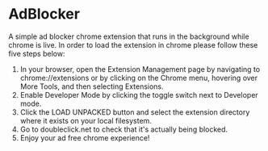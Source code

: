 # AdBlocker

A simple ad blocker chrome extension that runs in the background while chrome is live. In order to load the extension in chrome please follow these five steps below:

1. In your browser, open the Extension Management page by navigating to chrome://extensions or by clicking on the Chrome menu, hovering over More Tools, and then selecting Extensions.
2. Enable Developer Mode by clicking the toggle switch next to Developer mode.
3. Click the LOAD UNPACKED button and select the extension directory where it exists on your local filesystem.
4. Go to doubleclick.net to check that it's actually being blocked.
5. Enjoy your ad free chrome experience!